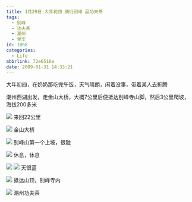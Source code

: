 ```yaml
---
title: 1月29日·大年初四 骑行别峰 品功夫茶
tags:
  - 别峰
  - 功夫茶
  - 潮州
  - 单车
id: 1068
categories:
  - Life
abbrlink: 72e6516e
date: 2009-01-31 14:33:21
---
```


大年初四，在奶奶那吃完午饭，天气晴朗，闲着没事，带着某人去折腾 

潮州西湖出发，走金山大桥，大概7公里后便抵达别峰寺山脚，然后3公里爬坡，海拔200多米 

![](/images/2009/01/31_31_143321_10816.jpg) 
来回22公里
<!--more-->
![](/images/2009/01/31_31_143321_0_10817.jpg) 
金山大桥

![](/images/2009/01/31_31_143321_1_10818.jpg) 
别峰山第一个上坡，很陡

![](/images/2009/01/31_31_143321_2_10819.jpg) 
休息，休息

![](/images/2009/01/31_31_143321_3_10820.jpg) 
![](/images/2009/01/31_31_143321_4_10821.jpg)
天很蓝

![](/images/2009/01/31_31_143321_5_10822.jpg) 
抵达山顶，别峰寺内

![](/images/2009/01/31_31_143321_6_10823.jpg)
潮州功夫茶